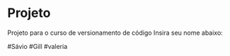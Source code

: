 # Projeto
Projeto para o curso de versionamento de código
Insira seu nome abaixo:


#Sávio
#Gill
#valeria

